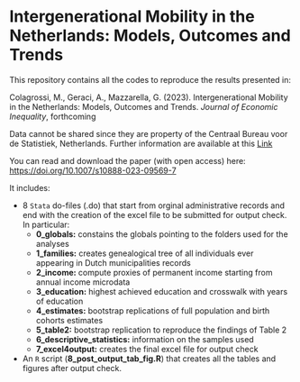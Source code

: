 # Intergenerational Mobility in the Netherlands: Models, Outcomes and Trends

This repository contains all the codes to reproduce the results presented in:

Colagrossi, M., Geraci, A., Mazzarella, G. (2023). Intergenerational Mobility in the Netherlands: Models, Outcomes and Trends. *Journal of Economic Inequality*, forthcoming

Data cannot be shared since they are property of the Centraal Bureau voor de Statistiek, Netherlands. Further information are available at this [Link](https://www.cbs.nl/en-gb/onze-diensten/customised-services-microdata/microdata-conducting-your-own-research/applying-for-access-to-microdata)

You can read and download the paper (with open access) here: https://doi.org/10.1007/s10888-023-09569-7

It includes:
- 8 `Stata` do-files (.do) that start from orginal administrative records and end with the creation of the excel file to be submitted for output check. In particular:
	- **0_globals:** constains the globals pointing to the folders used for the analyses
	- **1_families:** creates genealogical tree of all individuals ever appearing in Dutch municipalities records
	- **2_income:** compute proxies of permanent income starting from annual income microdata
	- **3_education:** highest achieved education and crosswalk with years of education
	- **4_estimates:** bootstrap replications of full population and birth cohorts estimates
	- **5_table2:** bootstrap replication to reproduce the findings of Table 2
	- **6_descriptive_statistics:** information on the samples used
	- **7_excel4output:** creates the final excel file for output check
- An `R` script (**8_post_output_tab_fig.R**) that creates all the tables and figures after output check.
